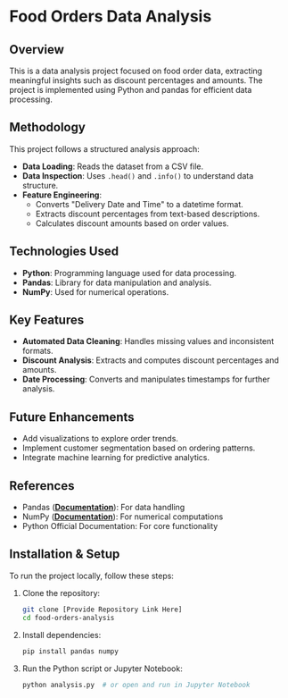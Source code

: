 # Food Orders Data Analysis

## Overview
This is a data analysis project focused on food order data, extracting meaningful insights such as discount percentages and amounts. The project is implemented using Python and pandas for efficient data processing.

## Methodology
This project follows a structured analysis approach:

- **Data Loading**: Reads the dataset from a CSV file.
- **Data Inspection**: Uses `.head()` and `.info()` to understand data structure.
- **Feature Engineering**:
  - Converts "Delivery Date and Time" to a datetime format.
  - Extracts discount percentages from text-based descriptions.
  - Calculates discount amounts based on order values.

## Technologies Used
- **Python**: Programming language used for data processing.
- **Pandas**: Library for data manipulation and analysis.
- **NumPy**: Used for numerical operations.

## Key Features
- **Automated Data Cleaning**: Handles missing values and inconsistent formats.
- **Discount Analysis**: Extracts and computes discount percentages and amounts.
- **Date Processing**: Converts and manipulates timestamps for further analysis.

## Future Enhancements
- Add visualizations to explore order trends.
- Implement customer segmentation based on ordering patterns.
- Integrate machine learning for predictive analytics.

## References
- Pandas ([**Documentation**](https://pandas.pydata.org/docs/user_guide/missing_data.html)): For data handling
- NumPy ([**Documentation**](https://numpy.org/devdocs/reference/index.html#reference)): For numerical computations
- Python Official Documentation: For core functionality

## Installation & Setup
To run the project locally, follow these steps:

1. Clone the repository:
   ```bash
   git clone [Provide Repository Link Here]
   cd food-orders-analysis
   ```
2. Install dependencies:
   ```bash
   pip install pandas numpy
   ```
3. Run the Python script or Jupyter Notebook:
   ```bash
   python analysis.py  # or open and run in Jupyter Notebook
   ```

